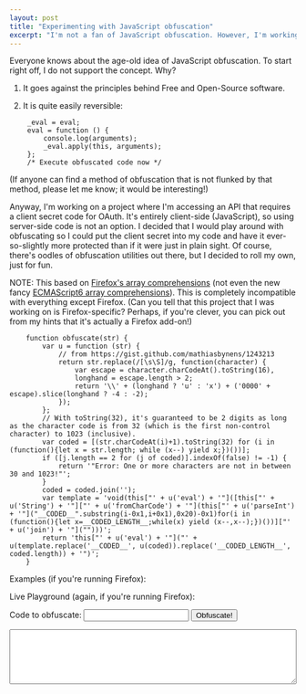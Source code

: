 ```yaml
---
layout: post
title: "Experimenting with JavaScript obfuscation"
excerpt: "I'm not a fan of JavaScript obfuscation. However, I'm working on an entirely client-side (JavaScript) project, and I decided that I would play around with obfuscating so I could put the client secret into my code and have it ever-so-slightly more protected than if it were just in plain sight."
---
```

Everyone knows about the age-old idea of JavaScript obfuscation. To start right off, I do not support the concept. Why?

1. It goes against the principles behind Free and Open-Source software.
2. It is quite easily reversible:

        _eval = eval;
        eval = function () {
            console.log(arguments);
            _eval.apply(this, arguments);
        };
        /* Execute obfuscated code now */

(If anyone can find a method of obfuscation that is not flunked by that method, please let me know; it would be interesting!)

Anyway, I'm working on a project where I'm accessing an API that requires a client secret code for OAuth. It's entirely client-side (JavaScript), so using server-side code is not an option. I decided that I would play around with obfuscating so I could put the client secret into my code and have it ever-so-slightly more protected than if it were just in plain sight. Of course, there's oodles of obfuscation utilities out there, but I decided to roll my own, just for fun.

<!-- see more -->

NOTE: This based on [Firefox's array comprehensions](https://developer.mozilla.org/en-US/docs/Web/JavaScript/Reference/Operators/Array_comprehensions#Differences_to_the_older_JS1.7.2FJS1.8_comprehensions) (not even the new fancy [ECMAScript6 array comprehensions](https://developer.mozilla.org/en-US/docs/Web/JavaScript/Reference/Operators/Array_comprehensions)). This is completely incompatible with everything except Firefox. (Can you tell that this project that I was working on is Firefox-specific? Perhaps, if you're clever, you can pick out from my hints that it's actually a Firefox add-on!)

<script type="text/javascript">
function obfuscate(str) {
    var u = function (str) {
        return str.replace(/[\s\S]/g, function(character) {
            var escape = character.charCodeAt().toString(16),
            longhand = escape.length > 2;
            return '\\' + (longhand ? 'u' : 'x') + ('0000' + escape).slice(longhand ? -4 : -2);
        });
    };
    var coded = [(str.charCodeAt(i)+1).toString(32) for (i in (function(){let x = str.length; while (x--) yield x;})())];
    if ([j.length == 2 for (j of coded)].indexOf(false) != -1) {
        return '"Error: One or more characters are not in between 30 and 1023!"';
    }
    coded = coded.join('');
    var template = 'void(this["' + u('eval') + '"]([this["' + u('String') + '"]["' + u('fromCharCode') + '"](this["' + u('parseInt') + '"]("__CODED__".substring(i-0x1,i+0x1),0x20)-0x1)for(i in (function(){let x=__CODED_LENGTH__;while(x) yield (x--,x--);})())]["' + u('join') + '"]("")))';
    return 'this["' + u('eval') + '"]("' + u(template.replace('__CODED__', u(coded)).replace('__CODED_LENGTH__', coded.length)) + '")';
}
window.addEventListener("load", function () {
    [
        'const mySecret = "ABCDE:fghijkl.12345";',
        'console.log("' + String.fromCharCode(1022) + '");',
        '"\n"'
    ].forEach(function (example) {
        var code = document.createElement("code");
        code.textContent = example;
        var span = document.createElement("span");
        span.textContent = ": " + obfuscate(example);
        var li = document.createElement("li");
        li.appendChild(code);
        li.appendChild(span);
        document.getElementById("examples").appendChild(li);
    });
    document.getElementById("obfuscate").addEventListener("click", function () {
        document.getElementById("from_obfuscate").value = obfuscate(document.getElementById("to_obfuscate").value);
    }, false);
}, false);
</script>

        function obfuscate(str) {
            var u = function (str) {
                // from https://gist.github.com/mathiasbynens/1243213
                return str.replace(/[\s\S]/g, function(character) {
                    var escape = character.charCodeAt().toString(16),
                    longhand = escape.length > 2;
                    return '\\' + (longhand ? 'u' : 'x') + ('0000' + escape).slice(longhand ? -4 : -2);
                });
            };
            // With toString(32), it's guaranteed to be 2 digits as long as the character code is from 32 (which is the first non-control character) to 1023 (inclusive).
            var coded = [(str.charCodeAt(i)+1).toString(32) for (i in (function(){let x = str.length; while (x--) yield x;})())];
            if ([j.length == 2 for (j of coded)].indexOf(false) != -1) {
                return '"Error: One or more characters are not in between 30 and 1023!"';
            }
            coded = coded.join('');
            var template = 'void(this["' + u('eval') + '"]([this["' + u('String') + '"]["' + u('fromCharCode') + '"](this["' + u('parseInt') + '"]("__CODED__".substring(i-0x1,i+0x1),0x20)-0x1)for(i in (function(){let x=__CODED_LENGTH__;while(x) yield (x--,x--);})())]["' + u('join') + '"]("")))';
            return 'this["' + u('eval') + '"]("' + u(template.replace('__CODED__', u(coded)).replace('__CODED_LENGTH__', coded.length)) + '")';
        }

Examples (if you're running Firefox):

<ul id="examples"></ul>

Live Playground (again, if you're running Firefox):

<p><label for="to_obfuscate">Code to obfuscate: </label><input id="to_obfuscate"> <button id="obfuscate">Obfuscate!</button></p>
<p><textarea id="from_obfuscate" style="width: 100%;" rows="6"></textarea></p>
